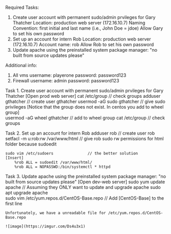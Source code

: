Required Tasks:
1. Create user account with permanent sudo/admin prvileges for Gary Thatcher 
    Location: production web server (172.16.10.7)
    Naming Convention: first initial and last name (i.e., John Doe = jdoe)
    Allow Gary to set his own password
2. Set up an account for intern Rob 
    Location: production web server (172.16.10.7)
    Account name: rob
    Allow Rob to set his own password
3. Update apache using the preinstalled system package manager: "no built from source updates please"

Additional info:
1. All vms 
   username: playerone
   password: password123
2. Firewall
   username: admin
   password: password123
      
Task 1. Create user account with permanent sudo/admin prvileges for Gary Thatcher
    [Open prod web server]
    cat /etc/group                  // check groups
    adduser gthatcher               // create user gthatcher
    usermod -aG sudo gthatcher      // give sudo privileges [Notice that the group does not exist. In centos you add to wheel group]  
    usermod -aG wheel gthatcher     // add to wheel group
    cat /etc/group                  // check groups

Task 2. Set up an account for intern Rob 
    adduser rob                         // create user rob
    setfacl -m u:rob:rw /var/www/html   // give rob sudo rw permissions for html folder because sudoedit
    
    sudo vim /etc/sudoers               // the better solution
    [Insert]
        %rob ALL = sudoedit /var/www/html/
        %rob ALL = NOPASSWD:/bin/systemctl * httpd

Task 3. Update apache using the preinstalled system package manager: "no built from source updates please"
    [Open dev-web server]
    sudo yum update apache                      // Assuming they ONLY want to update and upgrade apache
    sudo apt upgrade apache               
    sudo vim /etc/yum.repos.d/CentOS-Base.repo // Add [CentOS-Base] to the first line
    
    Unfortunately, we have a unreadable file for /etc/yum.repos.d/CentOS-Base.repo
    
    ![image](https://imgur.com/Ds4u3x1)

    
